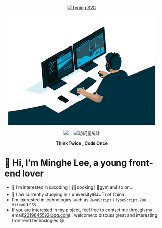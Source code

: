 <div align="center">
  
  <!-- dynamic typing effect 动态打字效果 -->
  <div align="center">
    <a href="https://blog.sunguoqi.com/">
      <img src="https://readme-typing-svg.demolab.com?font=Fira+Code&pause=1000&width=435&lines=console.log(%22Hello%2C%20World%22);Minghe Leeee&center=true&size=27" alt="Typing SVG" />
    </a>
  </div>

  <!-- knock code pictures 敲代码的图片 -->
  <img src="https://raw.githubusercontent.com/bullshitking-99/bullshitking-99/main/giphy.gif" /><br>

  <!-- profile logo 个人资料徽标 -->
  <div align="center">
    <a href="https://juejin.cn/user/4402870941397416"><img src="https://img.shields.io/badge/Website-博客-blue" /></a>&emsp;
    <!-- visitor statistics logo 访问量统计徽标 -->
    <img src="https://komarev.com/ghpvc/?username=bullshitking-99&label=Views&color=0e75b6&style=flat" alt="访问量统计" />
  </div>
<p><b>Think Twice , Code Once</b></p>
</div>

# 👋 Hi, I’m Minghe Lee, a young front-end lover

- 👀 I’m interested in ⌨️coding | 🧑‍🍳cooking | 💪gym and so on...
- 🌱 I am currently studying in a university(BJUT) of China
- I'm interested in technologies such as `JavaScript` / `TypeScript`, `Vue` , `Vite`and `CSS`.
- If you are interested in my project, feel free to contact me through my email(2219845592@qq.com) , welcome to discuss great and interesting front-end technologies 😆
